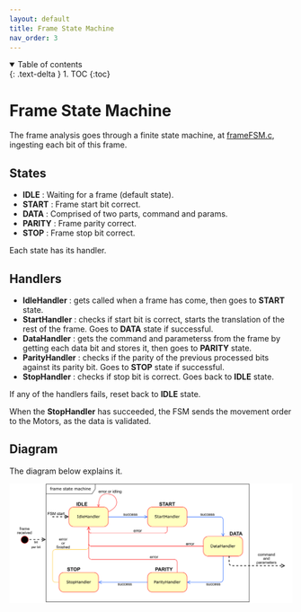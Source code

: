 ```yaml
---
layout: default
title: Frame State Machine
nav_order: 3
---
```


<details open markdown="block">
  <summary>
    Table of contents
  </summary>
  {: .text-delta }
1. TOC
{:toc}
</details>

# Frame State Machine

The frame analysis goes through a finite state machine, at [frameFSM.c](https://github.com/DemonicTricycle/DemonicTricycle-ELECH309/blob/main/src/frameFSM.c), ingesting each bit of this frame.

## States

- **IDLE** : Waiting for a frame (default state).
- **START** : Frame start bit correct.
- **DATA** : Comprised of two parts, command and params.
- **PARITY** : Frame parity correct.
- **STOP** : Frame stop bit correct.

Each state has its handler.

## Handlers

- **IdleHandler** : gets called when a frame has come, then goes to **START** state.
- **StartHandler** : checks if start bit is correct, starts the translation of the rest of the frame. Goes to **DATA** state if successful.
- **DataHandler** : gets the command and parameterss from the frame by getting each data bit and stores it, then goes to **PARITY** state.
- **ParityHandler** : checks if the parity of the previous processed bits against its parity bit. Goes to **STOP** state if successful.
- **StopHandler** : checks if stop bit is correct. Goes back to **IDLE** state.

If any of the handlers fails, reset back to **IDLE** state.

When the **StopHandler** has succeeded, the FSM sends the movement order to the Motors, as the data is validated.

## Diagram

The diagram below explains it.

![frameFSM](assets/images/frameFSM_2.svg)

